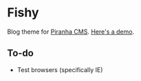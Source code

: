 # Fishy
Blog theme for [Piranha CMS](http://piranhacms.org/ "Piranha CMS"). [Here's a demo](http://dev.davidpaulsson.se/fishy/).

## To-do
* Test browsers (specifically IE)